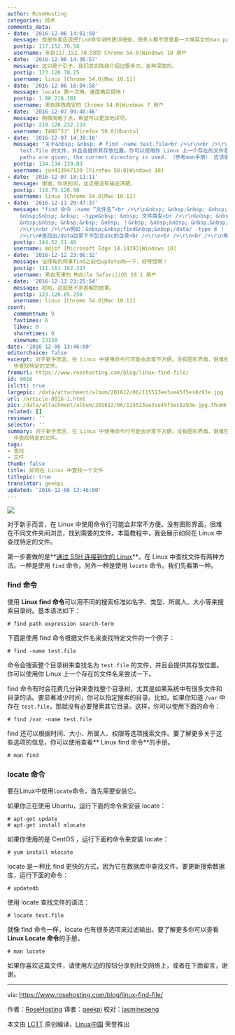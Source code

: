 ```yaml
---
author: RoseHosting
categories: 技术
comments_data:
- date: '2016-12-06 14:01:59'
  message: 但是作者应该把find命令讲的更详细些，很多人都不愿意看一大堆英文的man page的
  postip: 117.152.70.58
  username: 来自117.152.70.58的 Chrome 54.0|Windows 10 用户
- date: '2016-12-06 14:36:57'
  message: 这只是个引子，我们其实陆续介绍过很多次，各种深度的。
  postip: 123.120.78.25
  username: linux [Chrome 54.0|Mac 10.11]
- date: '2016-12-06 16:04:58'
  message: locate 第一次用，速度确实很快！
  postip: 1.80.218.181
  username: 来自陕西西安的 Chrome 54.0|Windows 7 用户
- date: '2016-12-07 09:48:46'
  message: 稍微简略了点，希望可以更加地详尽。
  postip: 219.128.232.124
  username: TANG^JJ^ [Firefox 50.0|Ubuntu]
- date: '2016-12-07 14:39:18'
  message: "关于&nbsp; &nbsp; # find -name test.file<br />\r\n<br />\r\n命令会搜索整个目录树来查找名为
    test.file 的文件，并且会提供其存放位置。你可以使用你 Linux 上一个存在的文件名来尝试一下<br />\r\n<br />\r\nIf&nbsp;&nbsp;no
    paths are given, the current directory is used. （参考man手册） 应该是当前的目录树"
  postip: 134.134.139.83
  username: jun413947139 [Firefox 50.0|Windows 10]
- date: '2016-12-07 18:11:11'
  message: 谢谢，你说的对，这点是没有描述清楚。
  postip: 118.79.126.98
  username: linux [Chrome 54.0|Mac 10.11]
- date: '2016-12-11 20:47:37'
  message: "find 命令 -name “文件名”<br />\r\n&nbsp; &nbsp;&nbsp; &nbsp;&nbsp; &nbsp;&nbsp;
    &nbsp;&nbsp; &nbsp; -type&nbsp; &nbsp; 文件类型<br />\r\n&nbsp; &nbsp;&nbsp; &nbsp;&nbsp;
    &nbsp;&nbsp; &nbsp;&nbsp; &nbsp; ！&nbsp; &nbsp;&nbsp; &nbsp;&nbsp; &nbsp;取反<br
    />\r\n<br />\r\n例如：&nbsp;&nbsp;find&nbsp;&nbsp;/data/ -type d ！ -name &quot;abc&quot;<br
    />\r\n#查找出/data目录下不包含abc的目录<br />\r\n<br />\r\n<br />\r\n希望对大家有用"
  postip: 144.52.21.40
  username: mdjbf [Microsoft Edge 14.14393|Windows 10]
- date: '2016-12-12 23:06:32'
  message: 记得有的同事find之前也updatedb一下，好奇怪啊！
  postip: 111.161.162.227
  username: 来自天津的 Mobile Safari|iOS 10.1 用户
- date: '2016-12-13 23:25:54'
  message: 哈哈，这就是不求甚解的结果。
  postip: 123.120.85.250
  username: linux [Chrome 54.0|Mac 10.11]
count:
  commentnum: 9
  favtimes: 6
  likes: 0
  sharetimes: 0
  viewnum: 23158
date: '2016-12-06 13:46:00'
editorchoice: false
excerpt: 对于新手而言，在 Linux 中使用命令行可能会非常不方便。没有图形界面，很难在不同文件夹间浏览，找到需要的文件。本篇教程中，我会展示如何在 Linux
  中查找特定的文件。
fromurl: https://www.rosehosting.com/blog/linux-find-file/
id: 8016
islctt: true
largepic: /data/attachment/album/201612/06/115513ee3se45f5es8z93e.jpg
url: /article-8016-1.html
pic: /data/attachment/album/201612/06/115513ee3se45f5es8z93e.jpg.thumb.jpg
related: []
reviewer: ''
selector: ''
summary: 对于新手而言，在 Linux 中使用命令行可能会非常不方便。没有图形界面，很难在不同文件夹间浏览，找到需要的文件。本篇教程中，我会展示如何在 Linux
  中查找特定的文件。
tags:
- 查找
- 文件
thumb: false
title: 如何在 Linux 中查找一个文件
titlepic: true
translator: geekpi
updated: '2016-12-06 13:46:00'
---
```


![](/data/attachment/album/201612/06/115513ee3se45f5es8z93e.jpg)


对于新手而言，在 Linux 中使用命令行可能会非常不方便。没有图形界面，很难在不同文件夹间浏览，找到需要的文件。本篇教程中，我会展示如何在 Linux 中查找特定的文件。


第一步要做的是**[通过 SSH 连接到你的 Linux](https://www.rosehosting.com/blog/connect-to-your-linux-vps-via-ssh/)**。在 Linux 中查找文件有两种方法。一种是使用 `find` 命令，另外一种是使用 `locate` 命令。我们先看第一种。


### find 命令


使用 **Linux find 命令**可以用不同的搜索标准如名字、类型、所属人、大小等来搜索目录树。基本语法如下：



```
# find path expression search-term

```

下面是使用 find 命令根据文件名来查找特定文件的一个例子：



```
# find -name test.file

```

命令会搜索整个目录树来查找名为 `test.file` 的文件，并且会提供其存放位置。你可以使用你 Linux 上一个存在的文件名来尝试一下。


find 命令有时会花费几分钟来查找整个目录树，尤其是如果系统中有很多文件和目录的话。要显著减少时间，你可以指定搜索的目录。比如，如果你知道 `/var` 中存在 `test.file`，那就没有必要搜索其它目录。这样，你可以使用下面的命令：



```
# find /var -name test.file

```

find 还可以根据时间、大小、所属人、权限等选项搜索文件。要了解更多关于这些选项的信息，你可以使用查看\*\* Linux find 命令\*\*的手册。



```
# man find

```

### locate 命令


要在Linux中使用`locate`命令，首先需要安装它。


如果你正在使用 Ubuntu，运行下面的命令来安装 locate：



```
# apt-get update
# apt-get install mlocate

```

如果你使用的是 CentOS ，运行下面的命令来安装 locate：



```
# yum install mlocate

```

locate 是一种比 find 更快的方式，因为它在数据库中查找文件。要更新搜索数据库，运行下面的命令：



```
# updatedb

```

使用 locate 查找文件的语法：



```
# locate test.file

```

就像 find 命令一样，locate 也有很多选项来过滤输出。要了解更多你可以查看**Linux Locate 命令**的手册。



```
# man locate

```

如果你喜欢这篇文件，请使用左边的按钮分享到社交网络上，或者在下面留言，谢谢。




---


via: <https://www.rosehosting.com/blog/linux-find-file/>


作者：[RoseHosting](https://www.rosehosting.com/blog/linux-find-file/) 译者：[geekpi](https://github.com/geekpi) 校对：[jasminepeng](https://github.com/jasminepeng)


本文由 [LCTT](https://github.com/LCTT/TranslateProject) 原创编译，[Linux中国](https://linux.cn/) 荣誉推出